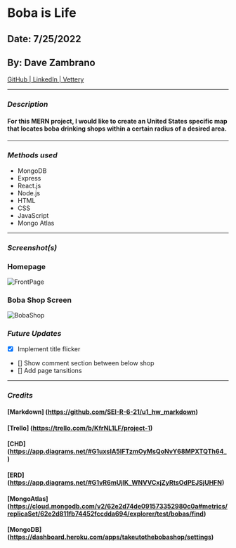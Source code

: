 # Boba is Life

## Date: 7/25/2022

## By: Dave Zambrano

[GitHub | LinkedIn | Vettery](https://github.com/dzambr13)

---

### **_Description_**

#### For this MERN project, I would like to create an United States specific map that locates boba drinking shops within a certain radius of a desired area.

---

### **_Methods used_**

- MongoDB
- Express
- React.js
- Node.js
- HTML
- CSS
- JavaScript
- Mongo Atlas

---

### **_Screenshot(s)_**

### Homepage

![FrontPage](https://cdn.discordapp.com/attachments/994991543712751756/1002559447056519188/unknown.png)

### Boba Shop Screen

![BobaShop](https://cdn.discordapp.com/attachments/994991543712751756/1002592190628905030/unknown.png)

### **_Future Updates_**

- [x] Implement title flicker
- [] Show comment section between below shop
- [] Add page tansitions

---

### **_Credits_**

#### [Markdown] (https://github.com/SEI-R-6-21/u1_hw_markdown)

#### [Trello] (https://trello.com/b/KfrNL1LF/project-1)

#### [CHD] (https://app.diagrams.net/#G1uxsIA5IFTzmOyMsQoNvY68MPXTQTh64_)

#### [ERD] (https://app.diagrams.net/#G1vR6mUjlK_WNVVCxjZyRtsOdPEJSjUHFN)

#### [MongoAtlas] (https://cloud.mongodb.com/v2/62e2d74de091573352980c0a#metrics/replicaSet/62e2d811fb74452fccdda694/explorer/test/bobas/find)

#### [MongoDB] (https://dashboard.heroku.com/apps/takeutothebobashop/settings)
